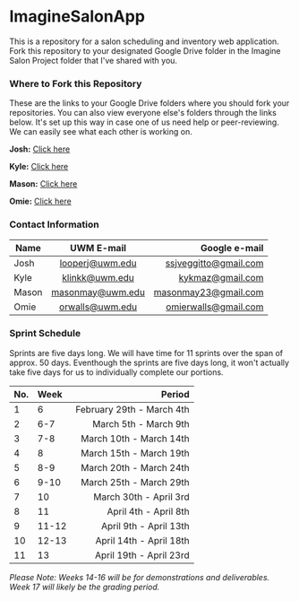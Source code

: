 # ImagineSalonApp
This is a repository for a salon scheduling and inventory web application. Fork this repository to your designated Google Drive folder in the Imagine Salon Project folder that I've shared with you. 

### Where to Fork this Repository
These are the links to your Google Drive folders where you should fork your repositories. You can also view everyone else's folders through the links below. It's set up this way in case one of us need help or peer-reviewing. We can easily see what each other is working on. 

**Josh:**  [Click here](https://drive.google.com/open?id=0B-j9IeoToBudNUd6TlZfaVNXblU)

**Kyle:**  [Click here](https://drive.google.com/open?id=0B-j9IeoToBudbzRteVFJaVIxT0U)

**Mason:** [Click here](https://drive.google.com/open?id=0B-j9IeoToBudOVVOa3B3aWY5SVE)

**Omie:**  [Click here](https://drive.google.com/open?id=0B-j9IeoToBudVDNqYlFNaC1vMTA)

### Contact Information

| Name   | UWM E-mail       | Google e-mail         |
| ------ |:----------------:| ---------------------:|
| Josh   | looperj@uwm.edu  | ssjveggitto@gmail.com |
| Kyle   | klinkk@uwm.edu   | kykmaz@gmail.com      |
| Mason  | masonmay@uwm.edu | masonmay23@gmail.com  |
| Omie   | orwalls@uwm.edu  | omierwalls@gmail.com  |

### Sprint Schedule

Sprints are five days long. We will have time for 11 sprints over the span of approx. 50 days. Eventhough the sprints are five days long, it won't actually take five days for us to individually complete our portions. 

| No. | Week | Period                    |
| --- |:---- | -------------------------:|
| 1   | 6    | February 29th - March 4th |
| 2   | 6-7  | March 5th  - March 9th    |
| 3   | 7-8  | March 10th - March 14th   |
| 4   | 8    | March 15th - March 19th   |
| 5   | 8-9  | March 20th - March 24th   |
| 6   | 9-10 | March 25th - March 29th   |
| 7   | 10   | March 30th - April 3rd    |
| 8   | 11   | April 4th  - April 8th    |
| 9   | 11-12| April 9th  - April 13th   |
| 10  | 12-13| April 14th - April 18th   |
| 11  | 13   | April 19th - April 23rd   |

*Please Note: Weeks 14-16 will be for demonstrations and deliverables. Week 17 will likely be the grading period.*
